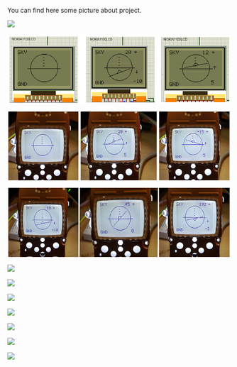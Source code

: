 You can find here some picture about project.

![](Features1.png)

![](Gyro1100LCD.png)

![](Gyro1100LCDReal.png)

![](Gyro1100LCDReal2.png)

![](20180204_212916.jpg)

![](FSUIPCCoding1.jpg)

![](FSUIPCCoding2.jpg)

![](FirstTryingsWithFUSIPCAndArduino.jpg)

![](FlightMonitorinSystem.jpg)

![](LCDCom1AndRadioStackDatas.jpg)

![](LCDTEstScreens.jpg)
